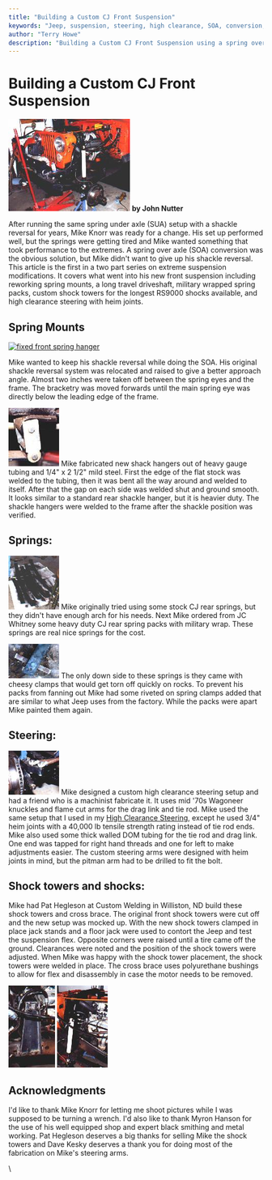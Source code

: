 ```yaml
---
title: "Building a Custom CJ Front Suspension"
keywords: "Jeep, suspension, steering, high clearance, SOA, conversion, Dana 44, tie rod, knuckle"
author: "Terry Howe"
description: "Building a Custom CJ Front Suspension using a spring over and shackle reversal."
---
```

# Building a Custom CJ Front Suspension

[![](../img/suspension/custcj/mkcj18s.jpg "")](../img/suspension/custcj/mkcj18.jpg) **by John Nutter**

After running the same spring under axle (SUA) setup with a shackle reversal for years, Mike Knorr was ready for a change. His set up performed well, but the springs were getting tired and Mike wanted something that took performance to the extremes. A spring over axle (SOA) conversion was the obvious solution, but Mike didn't want to give up his shackle reversal. This article is the first in a two part series on extreme suspension modifications. It covers what went into his new front suspension including reworking spring mounts, a long travel driveshaft, military wrapped spring packs, custom shock towers for the longest RS9000 shocks available, and high clearance steering with heim joints.

## Spring Mounts

[![fixed front spring hanger](../img/suspension/custcj/mkcj2s.jpg "fixed front spring hanger")](../img/suspension/custcj/mkcj2.jpg)

Mike wanted to keep his shackle reversal while doing the SOA. His original shackle reversal system was relocated and raised to give a better approach angle. Almost two inches were taken off between the spring eyes and the frame. The bracketry was moved forwards until the main spring eye was directly below the leading edge of the frame.

[![front shackle hanger](../img/suspension/custcj/mkcj4s.jpg "front shackle hanger")](../img/suspension/custcj/mkcj4.jpg) Mike fabricated new shack hangers out of heavy gauge tubing and 1/4" x 2 1/2" mild steel. First the edge of the flat stock was welded to the tubing, then it was bent all the way around and welded to itself. After that the gap on each side was welded shut and ground smooth. It looks similar to a standard rear shackle hanger, but it is heavier duty. The shackle hangers were welded to the frame after the shackle position was verified.

## Springs:

[![Spring packs](../img/suspension/custcj/mkcj10s.jpg "Spring packs")](../img/suspension/custcj/mkcj10.jpg) Mike originally tried using some stock CJ rear springs, but they didn't have enough arch for his needs. Next Mike ordered from JC Whitney some heavy duty CJ rear spring packs with military wrap. These springs are real nice springs for the cost.

[![Spring clamp](../img/suspension/custcj/mkcj11s.jpg "Spring clamp")](../img/suspension/custcj/mkcj11.jpg) The only down side to these springs is they came with cheesy clamps that would get torn off quickly on rocks. To prevent his packs from fanning out Mike had some riveted on spring clamps added that are similar to what Jeep uses from the factory. While the packs were apart Mike painted them again.

## Steering:

[![Tie rod and drag link bracket](../img/suspension/custcj/mkcj12s.jpg "Tie rod and drag link bracket")](../img/suspension/custcj/mkcj12.jpg) Mike designed a custom high clearance steering setup and had a friend who is a machinist fabricate it. It uses mid '70s Wagoneer knuckles and flame cut arms for the drag link and tie rod. Mike used the same setup that I used in my [High Clearance Steering](../steer/soasteering.md), except he used 3/4" heim joints with a 40,000 lb tensile strength rating instead of tie rod ends. Mike also used some thick walled DOM tubing for the tie rod and drag link. One end was tapped for right hand threads and one for left to make adjustments easier. The custom steering arms were designed with heim joints in mind, but the pitman arm had to be drilled to fit the bolt.

## Shock towers and shocks:

Mike had Pat Hegleson at Custom Welding in Williston, ND build these shock towers and cross brace. The original front shock towers were cut off and the new setup was mocked up. With the new shock towers clamped in place jack stands and a floor jack were used to contort the Jeep and test the suspension flex. Opposite corners were raised until a tire came off the ground. Clearances were noted and the position of the shock towers were adjusted. When Mike was happy with the shock tower placement, the shock towers were welded in place. The cross brace uses polyurethane bushings to allow for flex and disassembly in case the motor needs to be removed.

[![Shock tower](../img/suspension/custcj/mkcj13s.jpg "Shock tower")](../img/suspension/custcj/mkcj13.jpg) [![Shock tower](../img/suspension/custcj/mkcj14s.jpg "Shock tower")](../img/suspension/custcj/mkcj14.jpg)

## Acknowledgments

I'd like to thank Mike Knorr for letting me shoot pictures while I was supposed to be turning a wrench. I'd also like to thank Myron Hanson for the use of his well equipped shop and expert black smithing and metal working. Pat Hegleson deserves a big thanks for selling Mike the shock towers and Dave Kesky deserves a thank you for doing most of the fabrication on Mike's steering arms.

\